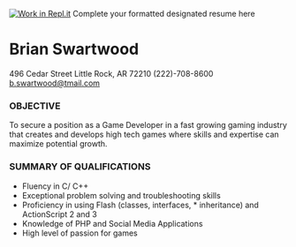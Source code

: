 [![Work in Repl.it](https://classroom.github.com/assets/work-in-replit-14baed9a392b3a25080506f3b7b6d57f295ec2978f6f33ec97e36a161684cbe9.svg)](https://classroom.github.com/online_ide?assignment_repo_id=414338&assignment_repo_type=GroupAssignmentRepo)
Complete your formatted designated resume here

# Brian Swartwood

496 Cedar Street
Little Rock, AR 72210
(222)-708-8600
b.swartwood@tmail.com

### OBJECTIVE

To secure a position as a Game Developer in a fast growing gaming industry that creates and develops high tech games where skills and expertise can maximize potential growth.

### SUMMARY OF QUALIFICATIONS

* Fluency in C/ C++
* Exceptional problem solving and troubleshooting skills
* Proficiency in using Flash (classes, interfaces, * inheritance) and ActionScript 2 and 3
* Knowledge of PHP and Social Media Applications
* High level of passion for games